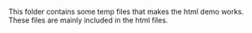 This folder contains some temp files that makes the html demo works. These files are mainly included in the html files.
